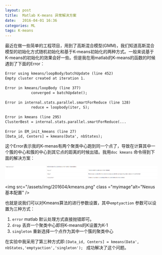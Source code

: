 ```yaml
---
layout: post
title:  Matlab K-means 异常解决方案
date:   2016-04-01 16:36
categories: ML
tags: K-means
---
```


最近在做一些简单的工程项目，用到了高斯混合模型(GMM)，我们知道高斯混合模型的初始化方式随机初始化和基于K-means初始化的两种方式。一般来说基于K-means的初始化的效果会好一些。但是我在用matlab的K-means的函数的时候遇到了下面的Error：

	Error using kmeans/loopBody/batchUpdate (line 452)
	Empty cluster created at iteration 1.
	
	Error in kmeans/loopBody (line 377)
	            converged = batchUpdate();
	
	Error in internal.stats.parallel.smartForReduce (line 128)
	            reduce = loopbody(iter, S);
	
	Error in kmeans (line 295)
	ClusterBest = internal.stats.parallel.smartForReduce(...
	
	Error in EM_init_kmeans (line 27)
	[Data_id, Centers] = kmeans(Data', nbStates);


这个Error表示我的K-menas有两个聚类中心跑到同一个点了，导致在计算其中一个簇的中心和簇的中心到其它点的距离的时候出错。我用`doc kmeans` 命令得到下面的解决方案：

![Alt text](/assets/img/201604/kmeans.png "Nexus基本配置")

<img src="/assets/img/201604/kmeans.png" class ="myimage"alt="Nexus基本配置"  />

也就是说我们可以对Kmeans算法的进行参数设置，其中`emptyaction` 参数可以设置为三种方式：

1. `error` matlab 默认处理方式直接抛错即可。
2. `drop` 丢弃一个聚类中心即将K-means的K设置为K-1
3. `singleton` 重新选择一个点作为其中一个簇的聚类中心

在实验中我采用了第三种方式即:`[Data_id, Centers] = kmeans(Data', nbStates,'emptyaction','singleton'); ` 成功解决了这个问题。